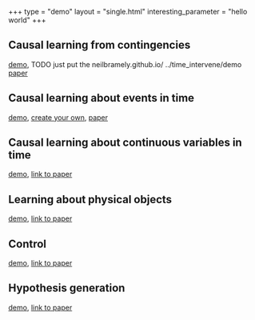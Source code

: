 +++
type =  "demo"
layout = "single.html"
interesting_parameter = "hello world"
+++

## Causal learning from contingencies

[demo](../contingencies1.html), TODO just put the neilbramely.github.io/ ../time_intervene/demo
[paper](link)

## Causal learning about events in time

[demo](http://neilbramley.github.io/experiments/it/experiment_1/exp1.html), 
[create your own](http://neilbramley.github.io/experiments/it/demo/demo.html), 
[paper](../../pdfs/bramley2017dynamic.pdf)


## Causal learning about continuous variables in time

[demo](../contingencies1.html), 
[link to paper](link)


## Learning about physical objects

[demo](../contingencies1.html), 
[link to paper](link)

## Control

[demo](../contingencies1.html), 
[link to paper](link)

## Hypothesis generation

[demo](../contingencies1.html), 
[link to paper](link)


